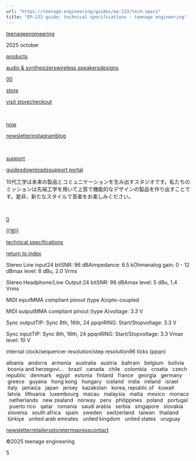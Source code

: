 ```yaml
---
url: "https://teenage.engineering/guides/ep-133/tech-specs"
title: "EP–133 guide: technical specifications - teenage engineering"
---
```


[teenage](https://teenage.engineering/)[engineering](https://teenage.engineering/)

2025 october

[products](https://teenage.engineering/products)

[audio & synthesizers](https://teenage.engineering/products/audio-and-synthesizers)[wireless speakers](https://teenage.engineering/products/wireless-speakers)[designs](https://teenage.engineering/designs)

[00​](https://teenage.engineering/store/checkout) [​](https://teenage.engineering/store)

[store](https://teenage.engineering/store)

[visit store](https://teenage.engineering/store)[checkout](https://teenage.engineering/store/checkout)

[​](https://teenage.engineering/now)

[now](https://teenage.engineering/now)

[newsletter](https://teenage.engineering/newsletter)[instagram](http://instagram.com/teenageengineering)[blog](https://teenage.engineering/now)

[​​](https://teenage.engineering/guides) [​​](https://teenage.engineering/guides)

[support](https://teenage.engineering/guides)

[guides](https://teenage.engineering/guides)[downloads](https://teenage.engineering/downloads)[support portal](https://support.teenage.engineering/)

10代工学は未来の製品とコミュニケーションを生み出すスタジオです。私たちのミッションは先端工学を用いて上質で機能的なデザインの製品を作り出すことです。是非、新たなスタイルで音楽をお楽しみください。

[​](https://teenage.engineering/25-the-flipped-out-year)

[0](https://teenage.engineering/store)

[((16))](https://teenage.engineering/guides/ep-133/tech-specs)

[technical specifications](https://teenage.engineering/guides/ep-133/tech-specs)

[return to index](https://teenage.engineering/guides/ep-133)

Stereo Line input24 bitSNR: 96 dBAimpedance: 6.5 kOhmanalog gain: 0 - 12 dBmax level: 8 dBu, 2.0 Vrms

Stereo Headphone/Line Output:24 bitSNR: 98 dBAmax level: 5 dBu, 1.4 Vrms

MIDI inputMMA compliant pinout (type A)opto-coupled

MIDI outputMMA compliant pinout (type A)voltage: 3.3 V

Sync outputTIP: Sync 8th, 16th, 24 ppqnRING: Start/Stopvoltage: 3.3 V

Sync inputTIP: Sync 8th, 16th, 24 ppqnRING: Start/Stopvoltage: 3.3 Vmax level: 10 V

internal clock/sequencer resolution/step resolution96 ticks (ppqn)

albania   andorra   armenia   australia   austria   bahrain   belgium   bolivia   bosnia and herzegovi...   brazil   canada   chile   colombia   croatia   czech republic   denmark   egypt   estonia   finland   france   georgia   germany   greece   guyana   hong kong   hungary   iceland   india   ireland   israel   italy   jamaica   japan   jersey   kazakstan   korea, republic of   kuwait   latvia   lithuania   luxembourg   macau   malaysia   malta   mexico   monaco   netherlands   new zealand   norway   peru   philippines   poland   portugal   puerto rico   qatar   romania   saudi arabia   serbia   singapore   slovakia   slovenia   south africa   spain   sweden   switzerland   taiwan   thailand   türkiye   united arab emirates   united kingdom   united states   uruguay

[newsletter](https://teenage.engineering/newsletter)[retailers](https://teenage.engineering/retailers)[store](https://teenage.engineering/store)[terms](https://teenage.engineering/terms-and-conditions)[press](https://teenage.engineering/press)[contact](https://teenage.engineering/contact)

©2025 teenage engineering

5​